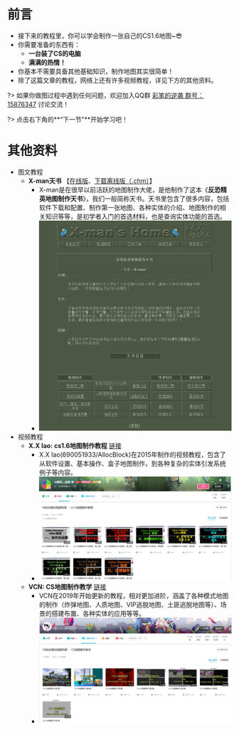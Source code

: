 # 前言
- 接下来的教程里，你可以学会制作一张自己的CS1.6地图~😎
- 你需要准备的东西有：
  - **一台装了CS的电脑**
  - **满满的热情！**
- 你基本不需要具备其他基础知识，制作地图其实很简单！
- 除了这篇文章的教程，网络上还有许多视频教程，详见下方的其他资料。

?> 如果你做图过程中遇到任何问题，欢迎加入QQ群 [彩笔的逆袭 群号：15876347](https://jq.qq.com/?_wv=1027&k=e6eqbt1u) 讨论交流！

?> 点击右下角的**“下一节”**开始学习吧！

# 其他资料
- 图文教程
  - **X-man天书** 【[在线版](https://lotc.cc/xman/%E5%8F%8D%E6%81%90%E7%B2%BE%E8%8B%B1%E5%9C%B0%E5%9B%BE%E5%88%B6%E4%BD%9C%E5%AE%9D%E5%85%B8.htm)、[下载离线版（.chm）](resources/X-man天书.chm ':ignore')】
	- X-man是在很早以前活跃的地图制作大佬，是他制作了这本《**反恐精英地图制作天书**》，我们一般简称天书。天书里包含了很多内容，包括软件下载和配置、制作第一张地图、各种实体的介绍、地图制作的相关知识等等，是初学者入门的首选材料，也是查询实体功能的首选。
	- ![](../images/screenshot_tutorial_xman.png)
- 视频教程
  - **X.X Iao: cs1.6地图制作教程** [链接](https://space.bilibili.com/2813514/channel/seriesdetail?sid=300272&ctype=0)
    - X.X Iao(690051933/AllocBlock)在2015年制作的视频教程，包含了从软件设置、基本操作、盒子地图制作，到各种复杂的实体引发系统例子等内容。
    - ![](../images/screenshot_tutorial_690051933_video.png)
  - **VCN: CS地图制作教学** [链接](https://space.bilibili.com/12777511/channel/seriesdetail)
    - VCN在2019年开始更新的教程，相对更加进阶，涵盖了各种模式地图的制作（炸弹地图、人质地图、VIP逃脱地图、土匪逃脱地图等）、场景的搭建布置、各种实体的应用等等。
    - ![](../images/screenshot_tutorial_vcn_video.png)